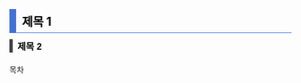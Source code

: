 <h2 style="padding: 0.3em 0.5em; margin: 0.5em 0em; color: #000; border-left: 12px solid #4272D7; border-bottom: 1px #4272D7 solid;" data-ke-size="size26"><b>제목 1</b></h2>

<h3 style="padding: 0em 1.1em 0em 0.5em; margin: 0.5em 0em; color: #000000; border-left: #444444 6px solid; font-weight: bold;" data-ke-size="size23"><b><span style="font-family: AppleSDGothicNeo-Regular, 'Malgun Gothic', '맑은 고딕', dotum, 돋움, sans-serif;">제목 2</span></b></h3>

<div class="book-toc" style="margin-top: 20px; margin-bottom: 20px;">
<p data-ke-size="size16">목차</p>
<ul id="toc" style="list-style-type: disc;" data-ke-list-type="disc"></ul>
</div>